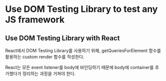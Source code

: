 # Use DOM Testing Library to test any JS framework

## Use DOM Testing Library with React

React에서 DOM Testing Library를 사용하기 위해, getQueriesForElement 함수를 활용하는 custom render 함수를 작성한다.

React는 모든 event listener를 body에 바인딩하기 때문에 body에 container를 추가했다가 정리하는 과정을 거쳐야 한다.

